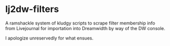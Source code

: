 # lj2dw-filters
A ramshackle system of kludgy scripts to scrape filter membership info from Livejournal for importation into Dreamwidth by way of the DW console.

I apologize unreservedly for what ensues.
